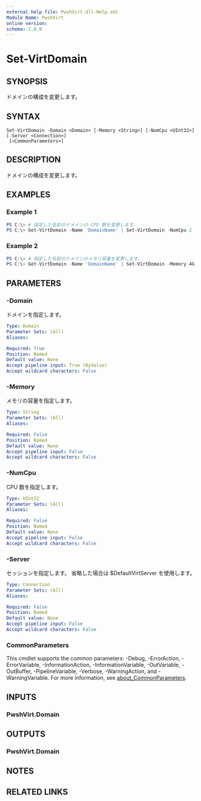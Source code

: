 ```yaml
---
external help file: PwshVirt.dll-Help.xml
Module Name: PwshVirt
online version:
schema: 2.0.0
---
```


# Set-VirtDomain

## SYNOPSIS
ドメインの構成を変更します。

## SYNTAX

```
Set-VirtDomain -Domain <Domain> [-Memory <String>] [-NumCpu <UInt32>] [-Server <Connection>]
 [<CommonParameters>]
```

## DESCRIPTION
ドメインの構成を変更します。

## EXAMPLES

### Example 1
```powershell
PS C:\> # 指定した名前のドメインの CPU 数を変更します。
PS C:\> Get-VirtDomain -Name 'DomainName' | Set-VirtDomain -NumCpu 2
```

### Example 2
```powershell
PS C:\> # 指定した名前のドメインのメモリ容量を変更します。
PS C:\> Get-VirtDomain -Name 'DomainName' | Set-VirtDomain -Memory 4G
```

## PARAMETERS

### -Domain
ドメインを指定します。

```yaml
Type: Domain
Parameter Sets: (All)
Aliases:

Required: True
Position: Named
Default value: None
Accept pipeline input: True (ByValue)
Accept wildcard characters: False
```

### -Memory
メモリの容量を指定します。

```yaml
Type: String
Parameter Sets: (All)
Aliases:

Required: False
Position: Named
Default value: None
Accept pipeline input: False
Accept wildcard characters: False
```

### -NumCpu
CPU 数を指定します。

```yaml
Type: UInt32
Parameter Sets: (All)
Aliases:

Required: False
Position: Named
Default value: None
Accept pipeline input: False
Accept wildcard characters: False
```

### -Server
セッションを指定します。
省略した場合は $DefaultVirtServer を使用します。

```yaml
Type: Connection
Parameter Sets: (All)
Aliases:

Required: False
Position: Named
Default value: None
Accept pipeline input: False
Accept wildcard characters: False
```

### CommonParameters
This cmdlet supports the common parameters: -Debug, -ErrorAction, -ErrorVariable, -InformationAction, -InformationVariable, -OutVariable, -OutBuffer, -PipelineVariable, -Verbose, -WarningAction, and -WarningVariable. For more information, see [about_CommonParameters](http://go.microsoft.com/fwlink/?LinkID=113216).

## INPUTS

### PwshVirt.Domain

## OUTPUTS

### PwshVirt.Domain

## NOTES

## RELATED LINKS
